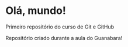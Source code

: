 # Olá, mundo!
 Primeiro repositório do curso de Git e GitHub

 Repositório criado durante a aula do Guanabara!
 
